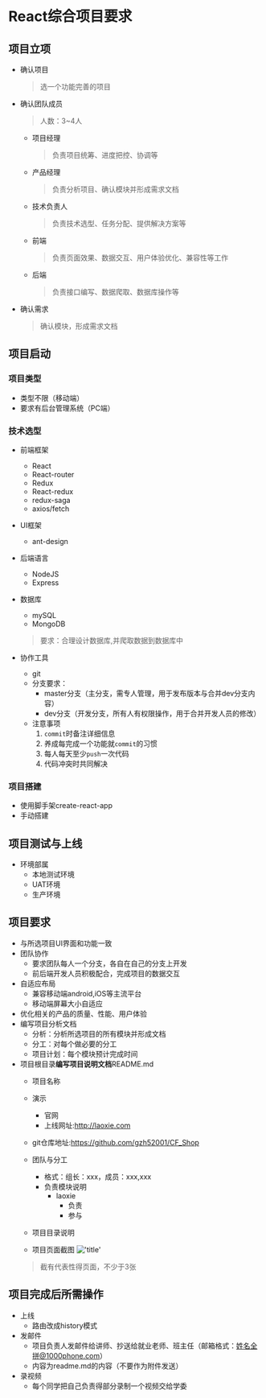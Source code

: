 # React综合项目要求

## 项目立项
* 确认项目
    > 选一个功能完善的项目
* 确认团队成员
    > 人数：3~4人
    * 项目经理
        > 负责项目统筹、进度把控、协调等
    * 产品经理
        > 负责分析项目、确认模块并形成需求文档
    * 技术负责人
        > 负责技术选型、任务分配、提供解决方案等
    * 前端
        > 负责页面效果、数据交互、用户体验优化、兼容性等工作
    * 后端
        > 负责接口编写、数据爬取、数据库操作等
* 确认需求
    > 确认模块，形成需求文档


## 项目启动

### 项目类型
* 类型不限（移动端）
* 要求有后台管理系统（PC端）

### 技术选型
* 前端框架
    * React
    * React-router
    * Redux
    * React-redux
    * redux-saga
    * axios/fetch
* UI框架
    * ant-design
    
* 后端语言
    * NodeJS
    * Express

* 数据库
    * mySQL
    * MongoDB

    >要求：合理设计数据库,并爬取数据到数据库中


* 协作工具
    * git
    * 分支要求：
        * master分支（主分支，需专人管理，用于发布版本与合并dev分支内容）
        * dev分支（开发分支，所有人有权限操作，用于合并开发人员的修改）
    * 注意事项
        1. `commit`时备注详细信息
        2. 养成每完成一个功能就`commit`的习惯
        3. 每人每天至少`push`一次代码
        4. 代码冲突时共同解决


### 项目搭建
* 使用脚手架create-react-app
* 手动搭建


## 项目测试与上线
* 环境部属
    * 本地测试环境
    * UAT环境
    * 生产环境


## 项目要求

* 与所选项目UI界面和功能一致
* 团队协作
    * 要求团队每人一个分支，各自在自己的分支上开发
    * 前后端开发人员积极配合，完成项目的数据交互
* 自适应布局
    * 兼容移动端android,iOS等主流平台
    * 移动端屏幕大小自适应
* 优化相关的产品的质量、性能、用户体验
* 编写项目分析文档
    * 分析：分析所选项目的所有模块并形成文档
    * 分工：对每个做必要的分工
    * 项目计划：每个模块预计完成时间
* 项目根目录**编写项目说明文档**README.md
    * 项目名称
    * 演示
        * 官网
        * 上线网址:http://laoxie.com
    * git仓库地址:https://github.com/gzh52001/CF_Shop
    * 团队与分工
        * 格式：组长：xxx，成员：xxx,xxx
        * 负责模块说明
            * laoxie
                * 负责
                * 参与

    * 项目目录说明
    * 项目页面截图
    !['title'](./img/1.jpg 'alt')
    >截有代表性得页面，不少于3张

## 项目完成后所需操作
* 上线
    * 路由改成history模式
* 发邮件
    * 项目负责人发邮件给讲师、抄送给就业老师、班主任（邮箱格式：姓名全拼@1000phone.com）
    * 内容为readme.md的内容（不要作为附件发送）
* 录视频
    * 每个同学把自己负责得部分录制一个视频交给学委

